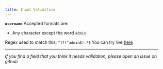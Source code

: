 ```yaml
---
title: Input Validation
---
```


**`username`**
Accepted formats are:

- Any character except the word `admin`

Regex used to match this: `^(?!^admin$).*$`
You can try live [here](https://regex101.com/r/n91qZM/1)

---

_If you find a field that you think it needs validation, please open an issue on github_

